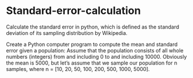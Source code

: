 # Standard-error-calculation
Calculate the standard error in python, which is defined as the standard deviation of its sampling distribution by Wikipedia.

Create a Python computer program to compute the mean and standard error given a population: 
Assume that the population consists of all whole numbers (integers) from and including 0 to and including 10000. 
Obviously the mean is 5000, but let’s assume that we sample our population for n samples, where n = [10, 20, 50, 100, 200, 500, 1000, 5000].
